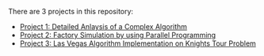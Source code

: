 There are 3 projects in this repository:
- [Project 1: Detailed Anlaysis of a Complex Algorithm](#P1)
- [Project 2: Factory Simulation by using Parallel Programming](#project-2-data-modeling-with-apache-cassandra)
- [Project 3: Las Vegas Algorithm Implementation on Knights Tour Problem](#project-3-data-warehouse-with-aws-redshift)
